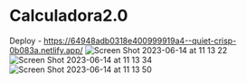 # Calculadora2.0
Deploy - https://64948adb0318e400999919a4--quiet-crisp-0b083a.netlify.app/
![Screen Shot 2023-06-14 at 11 13 22](https://github.com/majumvalaski/Calculadora2.0/assets/115854249/a9c96368-e24f-44d0-b882-6dd9e1e5ec87)
![Screen Shot 2023-06-14 at 11 13 34](https://github.com/majumvalaski/Calculadora2.0/assets/115854249/e5c0bf08-187d-4b3b-bf8c-dae414131d24)
![Screen Shot 2023-06-14 at 11 13 50](https://github.com/majumvalaski/Calculadora2.0/assets/115854249/50538bac-ef9a-429d-aa84-023e91045ea5)
